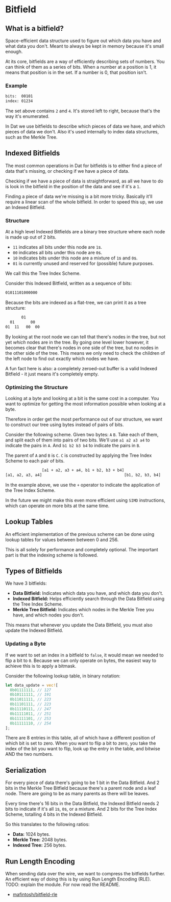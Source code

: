 # Bitfield
## What is a bitfield?
Space-efficient data structure used to figure out which data you have and what
data you don't. Meant to always be kept in memory because it's small enough.

At its core, bitfields are a way of efficiently describing sets of numbers. You
can think of them as a series of bits. When a number at a position is 1, it
means that position is in the set. If a number is 0, that position isn't.

### Example
```txt
bits:  00101
index: 01234
```
The set above contains `2` and `4`. It's stored left to right, because that's
the way it's enumerated.

In Dat we use bitfields to describe which pieces of data we have, and which
pieces of data we don't. Also it's used internally to index data structures,
such as the Merkle Tree.

## Indexed Bitfields
The most common operations in Dat for bitfields is to either find a piece of
data that's missing, or checking if we have a piece of data.

Checking if we have a piece of data is straightforward, as all we have to do is
look in the bitfield in the position of the data and see if it's a `1`.

Finding a piece of data we're missing is a bit more tricky. Basically it'll
require a linear scan of the whole bitfield. In order to speed this up, we use
an Indexed Bitfield.

### Structure
At a high level Indexed Bitfields are a binary tree structure where each node is
made up out of 2 bits.

- `11` indicates all bits under this node are `1`s.
- `00` indicates all bits under this node are `0`s.
- `10` indicates bits under this node are a mixture of `1`s and `0`s.
- `01` is currently unused and reserved for (possible) future purposes.

We call this the Tree Index Scheme.

Consider this Indexed Bitfield, written as a sequence of bits:

```txt
01011101000000
```

Because the bits are indexed as a flat-tree, we can print it as a tree
structure:

```txt
       01
  01       00
01  11   00  00
```
By looking at the root node we can tell that there's nodes in the tree, but not
yet _which_ nodes are in the tree. By going one level lower however, it becomes
clear that there's nodes in one side of the tree, but no nodes in the other side
of the tree. This means we only need to check the children of the left node to
find out exactly which nodes we have.

A fun fact here is also: a completely zeroed-out buffer is a valid Indexed
Bitfield - it just means it's completely empty.

### Optimizing the Structure
Looking at a byte and looking at a bit is the same cost in a computer. You want
to optimize for getting the most information possible when looking at a byte.

Therefore in order get the most performance out of our structure, we want to
construct our tree using bytes instead of pairs of bits.

Consider the following scheme. Given two bytes: `A` `B`. Take each of them, and
split each of them into pairs of two bits. We'll use `a1 a2 a3 a4` to indicate
the pairs in `A`. And `b1 b2 b3 b4` to indicate the pairs in `B`.

The parent of `A` and `B` is `C`. `C` is constructed by applying the Tree Index
Scheme to each pair of bits.

```txt
                [a1 + a2, a3 + a4, b1 + b2, b3 + b4]
[a1, a2, a3, a4]                                    [b1, b2, b3, b4]
```

In the example above, we use the `+` operator to indicate the application of the
Tree Index Scheme.

In the future we might make this even more efficient using `SIMD` instructions,
which can operate on more bits at the same time.

## Lookup Tables
An efficient implementation of the previous scheme can be done using lookup
tables for values between between 0 and 256.

This is all solely for performance and completely optional. The important part
is that the indexing scheme is followed.

## Types of Bitfields
We have 3 bitfields:
- __Data Bitfield:__ Indicates which data you have, and which data you don't.
- __Indexed Bitfield:__ Helps efficiently search through the Data Bitfield using
  the Tree Index Scheme.
- __Merkle Tree Bitfield:__ Indicates which nodes in the Merkle Tree you have,
  and which nodes you don't.

This means that whenever you update the Data Bitfield, you must also update
the Indexed Bitfield.


### Updating a Byte
If we want to set an index in a bitfield to `false`, it would mean we needed to
flip a bit to `0`. Because we can only operate on bytes, the easiest way to
achieve this is to apply a bitmask.

Consider the following lookup table, in binary notation:

```rust
let data_update = vec![
  0b01111111, // 127
  0b10111111, // 191
  0b11011111, // 223
  0b11101111, // 223
  0b11110111, // 247
  0b11111011, // 251
  0b11111101, // 253
  0b11111110, // 254
];
```

There are 8 entries in this table, all of which have a different position of
which bit is set to zero. When you want to flip a bit to zero, you take the
index of the bit you want to flip, look up the entry in the table, and bitwise
AND the two numbers.

## Serialization
For every piece of data there's going to be 1 bit in the Data Bitfield. And
2 bits in the Merkle Tree Bitfield because there's a parent node and a leaf
node. There are going to be as many parents as there will be leaves.

Every time there's 16 bits in the Data Bitfield, the Indexed Bitfield needs 2
bits to indicate if it's all `1`s, `0`s, or a mixture. And 2 bits for the Tree
Index Scheme, totalling 4 bits in the Indexed Bitfield.

So this translates to the following ratios:
- __Data:__ 1024 bytes.
- __Merkle Tree:__ 2048 bytes.
- __Indexed Tree:__ 256 bytes.

## Run Length Encoding
When sending data over the wire, we want to compress the bitfields further. An
efficient way of doing this is by using Run Length Encoding (RLE).
TODO: explain the module. For now read the README.
- [mafintosh/bitfield-rle](https://github.com/mafintosh/bitfield-rle)
